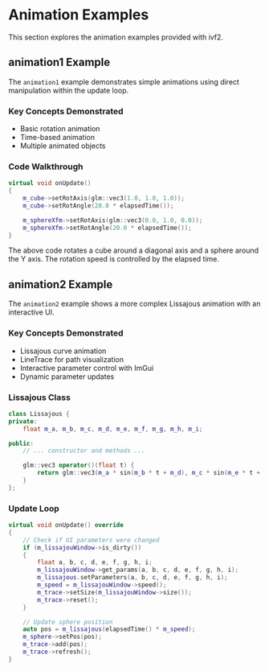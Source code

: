 # Animation Examples

This section explores the animation examples provided with ivf2.

## animation1 Example

The `animation1` example demonstrates simple animations using direct manipulation within the update loop.

### Key Concepts Demonstrated

- Basic rotation animation
- Time-based animation
- Multiple animated objects

### Code Walkthrough

```cpp
virtual void onUpdate()
{
    m_cube->setRotAxis(glm::vec3(1.0, 1.0, 1.0));
    m_cube->setRotAngle(20.0 * elapsedTime());

    m_sphereXfm->setRotAxis(glm::vec3(0.0, 1.0, 0.0));
    m_sphereXfm->setRotAngle(20.0 * elapsedTime());
}
```

The above code rotates a cube around a diagonal axis and a sphere around the Y axis. The rotation speed is controlled by the elapsed time.

## animation2 Example

The `animation2` example shows a more complex Lissajous animation with an interactive UI.

### Key Concepts Demonstrated

- Lissajous curve animation
- LineTrace for path visualization
- Interactive parameter control with ImGui
- Dynamic parameter updates

### Lissajous Class

```cpp
class Lissajous {
private:
    float m_a, m_b, m_c, m_d, m_e, m_f, m_g, m_h, m_i;

public:
    // ... constructor and methods ...

    glm::vec3 operator()(float t) {
        return glm::vec3(m_a * sin(m_b * t + m_d), m_c * sin(m_e * t + m_f), m_g * sin(m_h * t + m_i));
    }
};
```

### Update Loop

```cpp
virtual void onUpdate() override
{
    // Check if UI parameters were changed
    if (m_lissajouWindow->is_dirty())
    {
        float a, b, c, d, e, f, g, h, i;
        m_lissajouWindow->get_params(a, b, c, d, e, f, g, h, i);
        m_lissajous.setParameters(a, b, c, d, e, f, g, h, i);
        m_speed = m_lissajouWindow->speed();
        m_trace->setSize(m_lissajouWindow->size());
        m_trace->reset();
    }

    // Update sphere position
    auto pos = m_lissajous(elapsedTime() * m_speed);
    m_sphere->setPos(pos);
    m_trace->add(pos);
    m_trace->refresh();
}
```